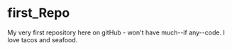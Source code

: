 # first_Repo
My very first repository here on gitHub - won't have much--if any--code. 
I love tacos and seafood.
